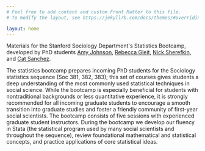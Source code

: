 ```yaml
---
# Feel free to add content and custom Front Matter to this file.
# To modify the layout, see https://jekyllrb.com/docs/themes/#overriding-theme-defaults

layout: home
---
```


Materials for the Stanford Sociology Department's Statistics Bootcamp, developed by PhD students [Amy Johnson](https://sites.google.com/stanford.edu/amyljohnson/home), [Rebecca Gleit](https://sociology.stanford.edu/people/rebecca-gleit), [Nick Sherefkin](https://sociology.stanford.edu/people/nick-sherefkin), and [Cat Sanchez](https://sociology.stanford.edu/people/catherine-sanchez).

The statistics bootcamp prepares incoming PhD students for the Sociology statistics sequence (Soc 381, 382, 383); this set of courses gives students a deep understanding of the most commonly used statistical techniques in social science. While the bootcamp is especially beneficial for students with nontraditional backgrounds or less quantitative experience, it is strongly recommended for all incoming graduate students to encourage a smooth transition into graduate studies and foster a friendly community of first-year social scientists. The bootcamp consists of five sessions with experienced graduate student instructors. During the bootcamp we develop our fluency in Stata (the statistical program used by many social scientists and throughout the sequence), review foundational mathematical and statistical concepts, and practice applications of core statistical ideas.